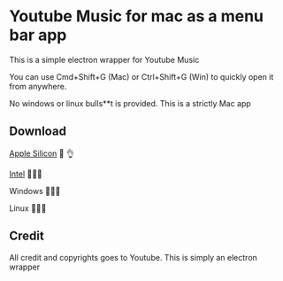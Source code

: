 # Youtube Music for mac as a menu bar app

This is a simple electron wrapper for Youtube Music

You can use Cmd+Shift+G (Mac) or Ctrl+Shift+G (Win) to quickly open it from anywhere.

No windows or linux bulls**t is provided. This is a strictly Mac app

## Download

[Apple Silicon](https://github.com/sencerb88/ytmusic-mac/releases/download/untagged-acda3458b88124624699/Youtube.Music-0.0.1-arm64.dmg) 🐎 👌


[Intel](https://github.com/sencerb88/ytmusic-mac/releases/download/untagged-acda3458b88124624699/Youtube.Music-0.0.1-x64.dmg) 🐌🐌🐌

Windows 🖕🖕🖕

Linux 🖕🖕🖕

## Credit

All credit and copyrights goes to Youtube. This is simply an electron wrapper

